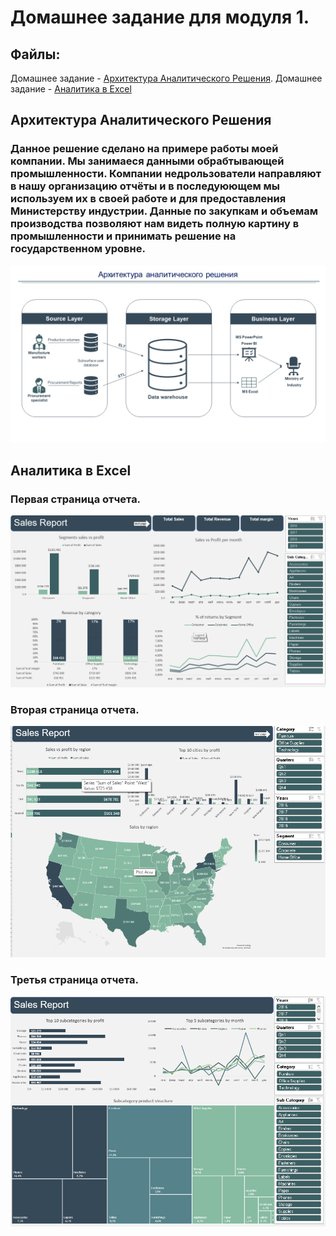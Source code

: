 # Домашнее задание для модуля 1.

## Файлы:
Домашнее задание - [Архитектура Аналитического Решения](https://github.com/khaibrakhmanov04/datalearn/blob/main/de101/module01/Data%20mindmap.pdf).
Домашнее задание - [Аналитика в Excel](https://github.com/khaibrakhmanov04/datalearn/blob/main/de101/module01/Sales%20report%20(clean).xlsm)


## Архитектура Аналитического Решения

### Данное решение сделано на примере работы моей компании. Мы занимаеся данными обрабтывающей промышленности. Компании недрользователи направляют в нашу организацию отчёты и в последуюющем мы используем их в своей работе и для предоставления Министерству индустрии. Данные по закупкам и объемам производства позволяют нам видеть полную картину в промышленности и принимать решение на государственном уровне.
![1 задание](https://github.com/khaibrakhmanov04/datalearn/blob/main/de101/module01/Data%20mindmap.png)

## Аналитика в Excel

### Первая страница отчета. 
![2 задание](https://github.com/khaibrakhmanov04/datalearn/blob/main/de101/module01/dashboard%201.png)

### Вторая страница отчета.
![2 задание](https://github.com/khaibrakhmanov04/datalearn/blob/main/de101/module01/dashboard%202.png)

### Третья страница отчета.
![2 задание](https://github.com/khaibrakhmanov04/datalearn/blob/main/de101/module01/dashboard%203.png)
